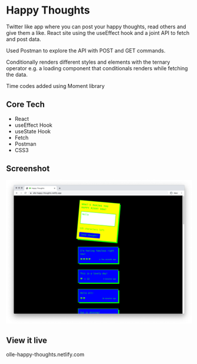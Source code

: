 # Happy Thoughts

Twitter like app where you can post your happy thoughts, read others and give them a like. React site using the useEffect hook and a joint API to fetch and post data.

Used Postman to explore the API with POST and GET commands. 

Conditionally renders different styles and elements with the ternary operator e.g.
a loading component that conditionals renders while fetching the data. 

Time codes added using Moment library 

## Core Tech
* React
* useEffect Hook
* useState Hook
* Fetch
* Postman
* CSS3

## Screenshot
![Screenshot](screenshot.jpg)

## View it live
olle-happy-thoughts.netlify.com
